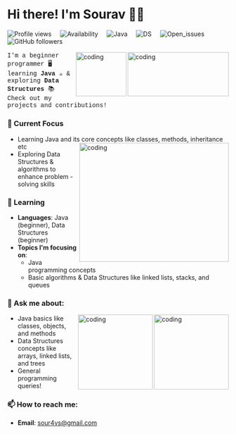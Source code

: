 # Hi there! I'm Sourav 👋✨

![Profile views](https://komarev.com/ghpvc/?username=Sour4vS&color=blue) &nbsp;&nbsp;&nbsp; ![Availability](https://img.shields.io/badge/Status-Active-green) &nbsp;&nbsp;&nbsp; ![Java](https://img.shields.io/badge/Java-Beginner-orange) &nbsp;&nbsp;&nbsp; ![DS](https://img.shields.io/badge/Data_Structures-Beginner-blue) &nbsp;&nbsp;&nbsp; ![Open_issues](https://img.shields.io/github/issues/Sour4vS/REPOSITORY_NAME?color=red) &nbsp;&nbsp;&nbsp; ![GitHub followers](https://img.shields.io/github/followers/Sour4vS?label=Followers&color=yellow)
<a href="https://www.animatedimages.org/cat-lines-562.htm">
  <img src="https://www.animatedimages.org/data/media/562/animated-line-image-0124.gif" border="0" alt="animated-line-image-0124" width="1920" height="2.5" />
</a>

<img align="right" alt="coding" width="230" height="100" 
src="https://media.giphy.com/media/iIqmM5tTjmpOB9mpbn/giphy.gif?cid=ecf05e4727ttznnw4wkosbhk5ylvaf4qaymz8cj454t3wymp&ep=v1_gifs_related&rid=giphy.gif&ct=g" width="500"/>
<img align="right" alt="coding" width="115" height="100" 
src="https://media.giphy.com/media/ZY3W96Mvat8EFTCclA/giphy.gif?cid=ecf05e47wm82c70zz94dtravtqqpu1n57kdw6opct3dj14pr&ep=v1_gifs_related&rid=giphy.gif&ct=g" width="500"/>
<p style="font-family: 'Courier New', monospace;">I'm a beginner programmer 🖥️ learning <strong>Java</strong> ☕ & exploring <strong>Data Structures</strong> 📚<br>Check out my projects and contributions!</p>

### 🔭 Current Focus
- Learning Java and its core concepts like classes, methods, inheritance etc
  <img align="right" alt="coding" width="340" height="270" 
src="https://media.giphy.com/media/2uxxXyTRFgIJaOZJTb/giphy.gif?cid=ecf05e47qqlchu4k2ypz9hrpkh8l84rmoh4nglgjo0y0zfmh&ep=v1_gifs_search&rid=giphy.gif&ct=g" alt="Animated GIF" width="500"/>
- Exploring Data Structures & algorithms to enhance problem - solving skills
 
### 🌱 Learning
- **Languages**: Java (beginner), Data Structures (beginner)
- **Topics I'm focusing on**: 
  - Java programming concepts
  - Basic algorithms & Data Structures like linked lists, stacks, and queues
 

### 💬 Ask me about:
<img align="right" alt="coding" width="170" height="170" 
src="https://media.giphy.com/media/L7AIyTuXaszW3shL0F/giphy.gif?cid=ecf05e47skdrznhys85dxei2bwzxio4l0x9doibujaexv0t1&ep=v1_gifs_related&rid=giphy.gif&ct=g"/>


<img align="right" alt="coding" width="170" height="170"  
src="https://media.giphy.com/media/DLz5I4BGyRSOlbSC3o/giphy.gif?cid=ecf05e47vtb56n47yrmmxhpuaiwn32qugmmfyh03onpisffz&ep=v1_gifs_search&rid=giphy.gif&ct=g" alt="Animated GIF" />

- Java basics like classes, objects, and methods
- Data Structures concepts like arrays, linked lists, and trees
- General programming queries!

### 📫 How to reach me:
- **Email**: sour4vs@gmail.com

<!-- Add any other details you'd like to share here! -->



<!--
**Sour4vS/Sour4vS** is a ✨ _special_ ✨ repository because its `README.md` (this file) appears on your GitHub profile.

Here are some ideas to get you started:

- 🔭 I’m currently working on ...
- 🌱 I’m currently learning ...
- 👯 I’m looking to collaborate on ...
- 🤔 I’m looking for help with ...
- 💬 Ask me about ...
- 📫 How to reach me: ...
- 😄 Pronouns: ...
- ⚡ Fun fact: ...
-->
